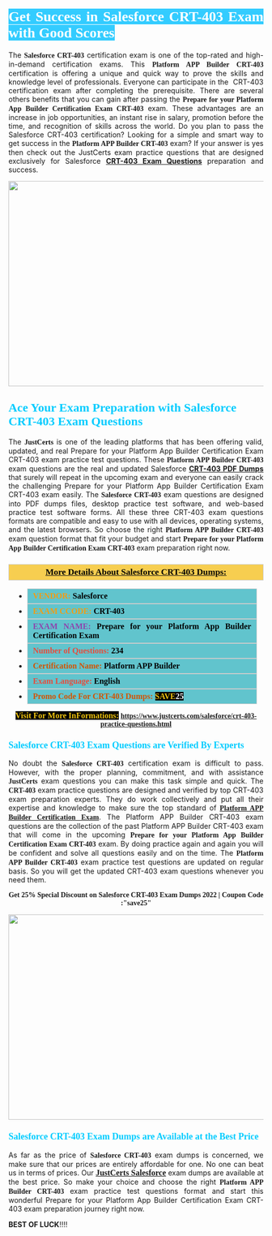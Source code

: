 <h1 style="text-align: justify;"><span style="color:#ffffff;"><span style="font-family:Georgia,serif;"><strong><span style="background-color:#33ccff;">Get Success in Salesforce CRT-403 Exam with Good Scores</span></strong></span></span></h1>

<p style="text-align: justify;">The <strong><span style="font-family:Georgia,serif;">Salesforce CRT-403</span></strong> certification exam is one of the top-rated and high-in-demand certification exams. This <span style="font-family:Georgia,serif;"><strong>Platform APP Builder CRT-403</strong></span> certification is offering a unique and quick way to prove the skills and knowledge level of professionals. Everyone can participate in the  CRT-403 certification exam after completing the prerequisite. There are several others benefits that you can gain after passing the <span style="font-family:Georgia,serif;"><strong>Prepare for your Platform App Builder Certification Exam CRT-403</strong></span> exam. These advantages are an increase in job opportunities, an instant rise in salary, promotion before the time, and recognition of skills across the world. Do you plan to pass the Salesforce CRT-403 certification? Looking for a simple and smart way to get success in the <span style="font-family:Georgia,serif;"><strong>Platform APP Builder CRT-403</strong></span> exam? If your answer is yes then check out the JustCerts exam practice questions that are designed exclusively for Salesforce <strong><a href="https://www.justcerts.com/salesforce/crt-403-practice-questions.html">CRT-403 Exam Questions</a></strong> preparation and success.</p>

<p style="text-align: center;"><a href="https://www.justcerts.com/salesforce/crt-403-practice-questions.html"><img alt="" src="https://i.imgur.com/JNYhfyb.jpg" style="width: 720px; height: 405px;" /></a></p>

<h2 style="margin-right:0in; margin-left:0in"><span style="color:#00ccff;"><span style="font-family:Georgia,serif;"><strong><span style="font-size:18pt">Ace Your Exam Preparation with Salesforce CRT-403 Exam Questions </span></strong></span></span></h2>

<p style="text-align: justify;">The <span style="font-size:14px;"><span style="font-family:Georgia,serif;"><strong>JustCerts</strong></span></span> is one of the leading platforms that has been offering valid, updated, and real Prepare for your Platform App Builder Certification Exam CRT-403 exam practice test questions. These <span style="font-family:Georgia,serif;"><strong>Platform APP Builder CRT-403</strong></span> exam questions are the real and updated Salesforce <strong><a href="https://www.justcerts.com/salesforce/crt-403-practice-questions.html">CRT-403 PDF Dumps</a></strong> that surely will repeat in the upcoming exam and everyone can easily crack the challenging Prepare for your Platform App Builder Certification Exam CRT-403 exam easily. The <span style="font-family:Georgia,serif;"><strong>Salesforce CRT-403</strong></span> exam questions are designed into PDF dumps files, desktop practice test software, and web-based practice test software forms. All these three CRT-403 exam questions formats are compatible and easy to use with all devices, operating systems, and the latest browsers. So choose the right <span style="font-family:Georgia,serif;"><strong>Platform APP Builder CRT-403</strong></span> exam question format that fit your budget and start <span style="font-family:Georgia,serif;"><strong>Prepare for your Platform App Builder Certification Exam CRT-403</strong></span> exam preparation right now.</p>

<h3 style="background: #f7ce50; border: 1px solid rgb(204, 204, 204); padding: 5px 10px; text-align: center;"><span style="font-family:Georgia,serif;"><u><u><span style="color:#000000;"><span style="font-size:11pt"><span style="line-height:normal"><b><span style="font-size:13.0pt"><span cambria="">More Details About Salesforce CRT-403 Dumps:</span></span></b></span></span></span></u></u></span></h3>

<ul>
	<li style="margin:0cm 10pt">
	<div style="background:#61c4cd; border: 1px solid rgb(204, 204, 204); padding: 5px 10px; text-align: justify;"><span style="font-family:Georgia,serif;"><span style="font-size:11pt"><span style="line-height:normal"><b><span style="font-size:12.0pt"><span new="" roman="" times=""><span style="color:#f39c12;">VENDOR:</span> <span style="color:#000000;">Salesforce</span></span></span></b></span></span></span></div>
	</li>
	<li style="margin:0cm 10pt">
	<div style="background: #61c4cd; border: 1px solid rgb(204, 204, 204); padding: 5px 10px; text-align: justify;"><span style="font-family:Georgia,serif;"><span style="font-size:11pt"><span style="line-height:normal"><b><span style="font-size:12.0pt"><span new="" roman="" times=""><span style="color:#f39c12;">EXAM CCODE:</span> <span style="color:#000000;">CRT-403</span></span></span></b></span></span></span></div>
	</li>
	<li style="margin:0cm 10pt">
	<div style="background: #61c4cd; border: 1px solid rgb(204, 204, 204); padding: 5px 10px; text-align: justify;"><span style="font-family:Georgia,serif;"><span style="font-size:11pt"><span style="line-height:normal"><b><span style="font-size:12.0pt"><span new="" roman="" times=""><span style="color:#8e44ad;">EXAM NAME:</span> <span style="color:#000000;">Prepare for your Platform App Builder Certification Exam</span></span></span></b></span></span></span></div>
	</li>
	<li style="margin:0cm 10pt">
	<div style="background: #61c4cd; border: 1px solid rgb(204, 204, 204); padding: 5px 10px;"><span style="font-family:Georgia,serif;"><span style="font-size:11pt"><span style="line-height:normal"><b><span style="font-size:12.0pt"><span new="" roman="" times=""><span style="color:#e74c3c;">Number of Questions:</span><span style="color:#000000;"><span style="color:#f1c40f;"> </span>234</span></span></span></b></span></span></span></div>
	</li>
	<li style="margin:0cm 10pt">
	<div style="background: #61c4cd; border: 1px solid rgb(204, 204, 204); padding: 5px 10px; text-align: justify;"><span style="font-family:Georgia,serif;"><span style="font-size:11pt"><span style="line-height:normal"><b><span style="font-size:12.0pt"><span new="" roman="" times=""><span style="color:#d35400;">Certification Name:</span><span style="color:#000000;"> Platform APP Builder</span></span></span></b></span></span></span></div>
	</li>
	<li style="margin:0cm 10pt">
	<div style="background: #61c4cd; border: 1px solid rgb(204, 204, 204); padding: 5px 10px; text-align: justify;"><span style="font-family:Georgia,serif;"><span style="font-size:11pt"><span style="line-height:normal"><b><span style="font-size:12.0pt"><span new="" roman="" times=""><span style="color:#e74c3c;">Exam Language:</span> <span style="color:#000000;">English</span></span></span></b></span></span></span></div>
	</li>
	<li style="margin:0cm 10pt">
	<div style="background: #61c4cd; border: 1px solid rgb(204, 204, 204); padding: 5px 10px;"><span style="font-family:Georgia,serif;"><span style="font-size:11pt"><span style="line-height:normal"><b><span style="font-size:12.0pt"><span new="" roman="" times=""><span style="color:#d35400;">Promo Code For CRT-403 Dumps:</span><span style="color:#f1c40f;"> <span style="background-color:#000000;">SAVE</span></span><span style="color:#ffffff;"><span style="background-color:#000000;">25</span></span></span></span></b></span></span></span></div>
	</li>
</ul>

<p style="text-align: center;"><span style="font-family:Georgia,serif;"><strong><span style="font-size:16px;"><span style="color:#f1c40f;"><span style="background-color:#000000;">Visit For More InFormations:</span></span></span> <a href="https://www.justcerts.com/salesforce/crt-403-practice-questions.html">https://www.justcerts.com/salesforce/crt-403-practice-questions.html</a></strong></span></p>

<h3 style="margin-right:0in; margin-left:0in"><span style="color:#00ccff;"><span style="font-family:Georgia,serif;"><strong><span style="font-size:13.5pt">Salesforce CRT-403 Exam Questions are Verified By Experts </span></strong></span></span></h3>

<p style="text-align: justify;">No doubt the <span style="font-family:Georgia,serif;"><strong>Salesforce CRT-403</strong></span> certification exam is difficult to pass. However, with the proper planning, commitment, and with assistance <span style="font-family:Georgia,serif;"><span style="font-size:14px;"><strong>JustCerts</strong></span></span> exam questions you can make this task simple and quick. The <span style="font-family:Georgia,serif;"><strong> CRT-403</strong></span> exam practice questions are designed and verified by top CRT-403 exam preparation experts. They do work collectively and put all their expertise and knowledge to make sure the top standard of <a href="https://www.justcerts.com/salesforce/platform-app-builder-certification-exams.html"><span style="font-family:Georgia,serif;"><strong>Platform APP Builder Certification Exam</strong></span></a>. The Platform APP Builder CRT-403 exam questions are the collection of the past Platform APP Builder CRT-403 exam that will come in the upcoming <span style="font-family:Georgia,serif;"><strong>Prepare for your Platform App Builder Certification Exam CRT-403</strong></span> exam. By doing practice again and again you will be confident and solve all questions easily and on the time. The <span style="font-family:Georgia,serif;"><strong>Platform APP Builder CRT-403</strong></span> exam practice test questions are updated on regular basis. So you will get the updated CRT-403 exam questions whenever you need them.</p>

<p style="text-align: center;"><span style="font-size:14px;"><span style="font-family:Georgia,serif;"><strong>Get 25% Special Discount on Salesforce CRT-403 Exam Dumps 2022 | Coupon Code :"save25"</strong></span></span></p>

<p style="text-align: center;"><a href="https://www.justcerts.com/salesforce/crt-403-practice-questions.html"><img alt="" src="https://i.imgur.com/FssxWlc.jpg" style="width: 720px; height: 405px;" /></a></p>

<h3 style="margin-right:0in; margin-left:0in"><span style="color:#00ccff;"><span style="font-family:Georgia,serif;"><strong><span style="font-size:13.5pt">Salesforce CRT-403 Exam Dumps are Available at the Best Price </span></strong></span></span></h3>

<p style="text-align: justify;">As far as the price of <span style="font-family:Georgia,serif;"><strong>Salesforce CRT-403</strong></span> exam dumps is concerned, we make sure that our prices are entirely affordable for one. No one can beat us in terms of prices. Our <a href="https://www.justcerts.com/salesforce-certification-exams.html"><span style="font-family:Georgia,serif;"><strong><span style="font-size:16px;">JustCerts Salesforce</span></strong></span></a> exam dumps are available at the best price. So make your choice and choose the right <span style="font-family:Georgia,serif;"><strong>Platform APP Builder CRT-403</strong></span> exam practice test questions format and start this wonderful Prepare for your Platform App Builder Certification Exam CRT-403 exam preparation journey right now. </p>

<p><span style="font-size:14px;"><strong>BEST OF LUCK</strong>!!!!</span></p>
